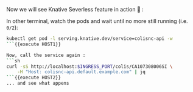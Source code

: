 Now we will see Knative Severless feature in action 🔎 :

In other terminal, watch the pods and wait until no more still running (i.e. `0/2`):
```bash
kubectl get pod -l serving.knative.dev/service=colisnc-api -w
```{{execute HOST1}}

Now, call the service again : 
```sh
curl -sS http://localhost:$INGRESS_PORT/colis/CA107308006SI \
    -H "Host: colisnc-api.default.example.com" | jq
```{{execute HOST2}}
... and see what appens 
